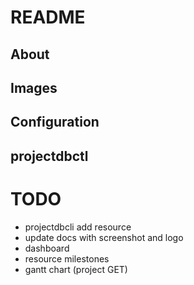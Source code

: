 # README

## About

## Images

## Configuration

## projectdbctl

# TODO
- projectdbcli add resource
- update docs with screenshot and logo
- dashboard
- resource milestones
- gantt chart (project GET)
